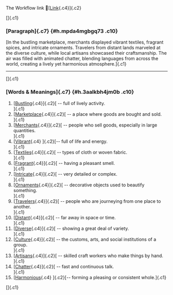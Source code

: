 The Workflow link
👏[[Link](https://www.google.com/url?q=http://www.google.com&sa=D&source=editors&ust=1758271084499668&usg=AOvVaw3V_ykumzO1qqNW4MHwKKma){.c4}]{.c2}

[]{.c1}

### [Paragraph]{.c7} {#h.mpda4mgbgq73 .c10}

[In the bustling marketplace, merchants displayed vibrant textiles,
fragrant spices, and intricate ornaments. Travelers from distant lands
marveled at the diverse culture, while local artisans showcased their
craftsmanship. The air was filled with animated chatter, blending
languages from across the world, creating a lively yet harmonious
atmosphere.]{.c1}

------------------------------------------------------------------------

[]{.c1}

### [Words & Meanings]{.c7} {#h.3aalkbh4jm0b .c10}

1.  [[Bustling](https://www.google.com/url?q=http://www.google.com&sa=D&source=editors&ust=1758271084500738&usg=AOvVaw2QDBMw2LTuGPv3RMhAJ1wu){.c4}]{.c2}[ --
    full of lively activity.\
    ]{.c1}
2.  [[Marketplace](https://www.google.com/url?q=http://www.google.com&sa=D&source=editors&ust=1758271084501015&usg=AOvVaw1wWPw80bLZj6AyTPuOgAB_){.c4}]{.c2}[ --
    a place where goods are bought and sold.\
    ]{.c1}
3.  [[Merchants](https://www.google.com/url?q=http://www.google.com&sa=D&source=editors&ust=1758271084501213&usg=AOvVaw3jkaZn5JrO3m3vW2akmLVO){.c4}]{.c2}[ --
    people who sell goods, especially in large quantities.\
    ]{.c1}
4.  [[Vibrant](https://www.google.com/url?q=http://www.google.com&sa=D&source=editors&ust=1758271084501408&usg=AOvVaw26APfaxA97b4jKHdz4Y0eH){.c4}
    ]{.c2}[-- full of life and energy.\
    ]{.c1}
5.  [[Textiles](https://www.google.com/url?q=http://www.google.com&sa=D&source=editors&ust=1758271084501564&usg=AOvVaw0gpr6fi5QPrGk_MnkyET2n){.c4}]{.c2}[ --
    types of cloth or woven fabric.\
    ]{.c1}
6.  [[Fragrant](https://www.google.com/url?q=http://www.google.com&sa=D&source=editors&ust=1758271084501749&usg=AOvVaw0Zr9EUfi6ffRUFHYCw6-lM){.c4}]{.c2}[ --
    having a pleasant smell.\
    ]{.c1}
7.  [[Intricate](https://www.google.com/url?q=http://www.google.com&sa=D&source=editors&ust=1758271084502024&usg=AOvVaw1SxWcOkWMu8dmA_HgJn2Kr){.c4}]{.c2}[ --
    very detailed or complex.\
    ]{.c1}
8.  [[Ornaments](https://www.google.com/url?q=http://www.google.com&sa=D&source=editors&ust=1758271084502185&usg=AOvVaw04QMJA3rAOtKD9xBujxFTb){.c4}]{.c2}[ --
    decorative objects used to beautify something.\
    ]{.c1}
9.  [[Travelers](https://www.google.com/url?q=http://www.google.com&sa=D&source=editors&ust=1758271084502382&usg=AOvVaw2MKe_LvUvcvlIElvgzKzNP){.c4}]{.c2}[ --
    people who are journeying from one place to another.\
    ]{.c1}
10. [[Distant](https://www.google.com/url?q=http://www.google.com&sa=D&source=editors&ust=1758271084502578&usg=AOvVaw1_1Xyh2mGcH5OrbWKZeFxg){.c4}]{.c2}[ --
    far away in space or time.\
    ]{.c1}
11. [[Diverse](https://www.google.com/url?q=http://www.google.com&sa=D&source=editors&ust=1758271084502739&usg=AOvVaw34o9KkJMnR8ABsCCBV90Ga){.c4}]{.c2}[ --
    showing a great deal of variety.\
    ]{.c1}
12. [[Culture](https://www.google.com/url?q=http://www.google.com&sa=D&source=editors&ust=1758271084502905&usg=AOvVaw2tMS2yMp4161jGAB0BMffA){.c4}]{.c2}[ --
    the customs, arts, and social institutions of a group.\
    ]{.c1}
13. [[Artisans](https://www.google.com/url?q=http://www.google.com&sa=D&source=editors&ust=1758271084503230&usg=AOvVaw1EEtuRrshUVJ6CfSTHBRMq){.c4}]{.c2}[ --
    skilled craft workers who make things by hand.\
    ]{.c1}
14. [[Chatter](https://www.google.com/url?q=http://www.google.com&sa=D&source=editors&ust=1758271084503422&usg=AOvVaw1qSATD8wDEIHpawtTNqPCp){.c4}]{.c2}[ --
    fast and continuous talk.\
    ]{.c1}
15. [[Harmonious](https://www.google.com/url?q=http://www.google.com&sa=D&source=editors&ust=1758271084503608&usg=AOvVaw0xMtFKvs-d4uORpLPLG3_g){.c4}
    ]{.c2}[-- forming a pleasing or consistent whole.]{.c1}

[]{.c1}
